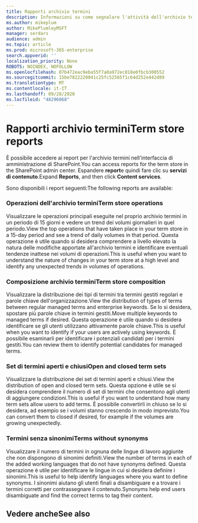 ```yaml
---
title: Rapporti archivio termini
description: Informazioni su come segnalare l'attività dell'archivio termini
ms.author: mikeplum
author: MikePlumleyMSFT
manager: serdars
audience: admin
ms.topic: article
ms.prod: microsoft-365-enterprise
search.appverid: ''
localization_priority: None
ROBOTS: NOINDEX, NOFOLLOW
ms.openlocfilehash: 07b472eac9eba55f7a0a972ec818e0fbcb300552
ms.sourcegitcommit: 15be7822220041c25fc52565f1c64d252e442d89
ms.translationtype: MT
ms.contentlocale: it-IT
ms.lasthandoff: 09/28/2020
ms.locfileid: "48296068"
---
```

# <a name="term-store-reports"></a><span data-ttu-id="13c3c-103">Rapporti archivio termini</span><span class="sxs-lookup"><span data-stu-id="13c3c-103">Term store reports</span></span>

<span data-ttu-id="13c3c-104">È possibile accedere ai report per l'archivio termini nell'interfaccia di amministrazione di SharePoint.</span><span class="sxs-lookup"><span data-stu-id="13c3c-104">You can access reports for the term store in the SharePoint admin center.</span></span> <span data-ttu-id="13c3c-105">Espandere **report**e quindi fare clic su **servizi di contenuto**.</span><span class="sxs-lookup"><span data-stu-id="13c3c-105">Expand **Reports**, and then click **Content services**.</span></span>

<span data-ttu-id="13c3c-106">Sono disponibili i report seguenti:</span><span class="sxs-lookup"><span data-stu-id="13c3c-106">The following reports are available:</span></span>

### <a name="term-store-operations"></a><span data-ttu-id="13c3c-107">Operazioni dell'archivio termini</span><span class="sxs-lookup"><span data-stu-id="13c3c-107">Term store operations</span></span>

<span data-ttu-id="13c3c-108">Visualizzare le operazioni principali eseguite nel proprio archivio termini in un periodo di 15 giorni e vedere un trend dei volumi giornalieri in quel periodo.</span><span class="sxs-lookup"><span data-stu-id="13c3c-108">View the top operations that have taken place in your term store in a 15-day period and see a trend of daily volumes in that period.</span></span> <span data-ttu-id="13c3c-109">Questa operazione è utile quando si desidera comprendere a livello elevato la natura delle modifiche apportate all'archivio termini e identificare eventuali tendenze inattese nei volumi di operazioni.</span><span class="sxs-lookup"><span data-stu-id="13c3c-109">This is useful when you want to understand the nature of changes in your term store at a high level and identify any unexpected trends in volumes of operations.</span></span> 

### <a name="term-store-composition"></a><span data-ttu-id="13c3c-110">Composizione archivio termini</span><span class="sxs-lookup"><span data-stu-id="13c3c-110">Term store composition</span></span>

<span data-ttu-id="13c3c-111">Visualizzare la distribuzione dei tipi di termini tra termini gestiti regolari e parole chiave dell'organizzazione.</span><span class="sxs-lookup"><span data-stu-id="13c3c-111">View the distribution of types of terms between regular managed terms and enterprise keywords.</span></span> <span data-ttu-id="13c3c-112">Se lo si desidera, spostare più parole chiave in termini gestiti.</span><span class="sxs-lookup"><span data-stu-id="13c3c-112">Move multiple keywords to managed terms if desired.</span></span> <span data-ttu-id="13c3c-113">Questa operazione è utile quando si desidera identificare se gli utenti utilizzano attivamente parole chiave.</span><span class="sxs-lookup"><span data-stu-id="13c3c-113">This is useful when you want to identify if your users are actively using keywords.</span></span> <span data-ttu-id="13c3c-114">È possibile esaminarli per identificare i potenziali candidati per i termini gestiti.</span><span class="sxs-lookup"><span data-stu-id="13c3c-114">You can review them to identify potential candidates for managed terms.</span></span>

### <a name="open-and-closed-term-sets"></a><span data-ttu-id="13c3c-115">Set di termini aperti e chiusi</span><span class="sxs-lookup"><span data-stu-id="13c3c-115">Open and closed term sets</span></span>

<span data-ttu-id="13c3c-116">Visualizzare la distribuzione dei set di termini aperti e chiusi.</span><span class="sxs-lookup"><span data-stu-id="13c3c-116">View the distribution of open and closed term sets.</span></span> <span data-ttu-id="13c3c-117">Questa opzione è utile se si desidera comprendere il numero di set di termini che consentono agli utenti di aggiungere condizioni.</span><span class="sxs-lookup"><span data-stu-id="13c3c-117">This is useful if you want to understand how many term sets allow users to add terms.</span></span> <span data-ttu-id="13c3c-118">È possibile convertirli in chiuso se lo si desidera, ad esempio se i volumi stanno crescendo in modo imprevisto.</span><span class="sxs-lookup"><span data-stu-id="13c3c-118">You can convert them to closed if desired, for example if the volumes are growing unexpectedly.</span></span> 

### <a name="terms-without-synonyms"></a><span data-ttu-id="13c3c-119">Termini senza sinonimi</span><span class="sxs-lookup"><span data-stu-id="13c3c-119">Terms without synonyms</span></span>

<span data-ttu-id="13c3c-120">Visualizzare il numero di termini in ognuna delle lingue di lavoro aggiunte che non dispongono di sinonimi definiti.</span><span class="sxs-lookup"><span data-stu-id="13c3c-120">View the number of terms in each of the added working languages that do not have synonyms defined.</span></span> <span data-ttu-id="13c3c-121">Questa operazione è utile per identificare le lingue in cui si desidera definire i sinonimi.</span><span class="sxs-lookup"><span data-stu-id="13c3c-121">This is useful to help identify languages where you want to define synonyms.</span></span> <span data-ttu-id="13c3c-122">I sinonimi aiutano gli utenti finali a disambiguare e a trovare i termini corretti per contrassegnare il contenuto.</span><span class="sxs-lookup"><span data-stu-id="13c3c-122">Synonyms help end users disambiguate and find the correct terms to tag their content.</span></span>

## <a name="see-also"></a><span data-ttu-id="13c3c-123">Vedere anche</span><span class="sxs-lookup"><span data-stu-id="13c3c-123">See also</span></span>



  







